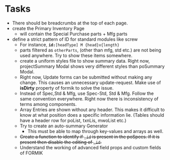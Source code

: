 # Tasks

- There should be breadcrumbs at the top of each page.
- create the Primary Inventory Page
  - will contain the Special Purchase parts + Mfg parts
- define a strict pattern of ID for standard modules like screw
  - For instance, **`id:`**`[headType] M {head}x{length}`
  - parts filtered as `otherParts`, (other than mfg, std etc.) are not being used anywhere. Try to show these items somewhere.
  - create a uniform styles file to show summary data. Right now, projectSummary Modal shows very different styles than poSummary Modal.
  - Right now, Update forms can be submitted without making any change. This causes an unnecessary update-request. Make use of **isDirty** property of formik to solve the issue.
  - Instead of Spec,Std & Mfg, use Spec-Std, Std & Mfg. Follow the same convention everywhere. Right now there is inconsistency of terms among components.
  - Array Entries are shown without any header. This makes it difficult to know at what position does a specific information lie. (Tables should have a header row for poList, txnLis, mwoList etc.)
  - Try to create an auto-summary Generator
    - This must be able to map through key-values and arrays as well.
  - ~~Create a function to identify if `_id` is present in the poSpecs. If it is present then disable the editing of `_id`.~~
  - Understand the working of advanced field props and custom fields of FORMIK
